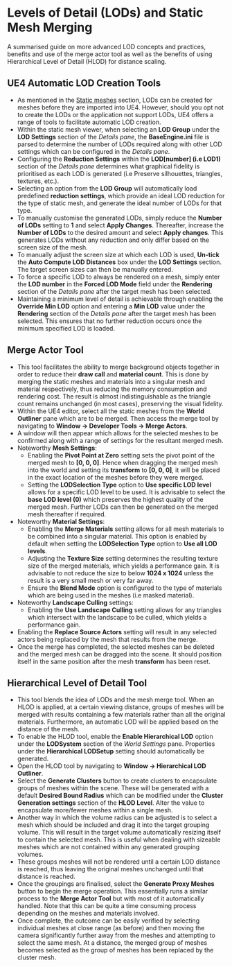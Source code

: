# Levels of Detail (LODs) and Static Mesh Merging

A summarised guide on more advanced LOD concepts and practices, benefits and use of the merge actor tool as well as the benefits of using Hierarchical Level of Detail (HLOD) for distance scaling.

## UE4 Automatic LOD Creation Tools
   * As mentioned in the [Static meshes](StaticMeshes.md) section, LODs can be created for meshes before they are imported into UE4. However, should you opt not to create the LODs or the application not support LODs, UE4 offers a range of tools to facilitate automatic LOD creation.
   * Within the static mesh viewer, when selecting an **LOD Group** under the **LOD Settings** section of the *Details pane*, the **BaseEngine.ini** file is parsed to determine the number of LODs required along with other LOD settings which can be configured in the *Details pane*.
   * Configuring the **Reduction Settings** within the **LOD[number] (i.e LOD1)** section of the *Details pane* determines what graphical fidelity is prioritised as each LOD is generated (i.e Preserve silhouettes, triangles, textures, etc.).
   * Selecting an option from the **LOD Group** will automatically load predefined **reduction settings**, which provide an ideal LOD reduction for the type of static mesh, and generate the ideal number of LODs for that type.
   * To manually customise the generated LODs, simply reduce the **Number of LODs** setting to **1** and select **Apply Changes**. Thereafter, increase the **Number of LODs** to the desired amount and select **Apply changes**. This generates LODs without any reduction and only differ based on the screen size of the mesh.
   * To manually adjust the screen size at which each LOD is used, **Un-tick** the **Auto Compute LOD Distances** box under the **LOD Settings** section. The target screen sizes can then be manually entered.
   * To force a specific LOD to always be rendered on a mesh, simply enter the **LOD number** in the **Forced LOD Mode** field under the **Rendering** section of the *Details pane* after the target mesh has been selected.
   * Maintaining a minimum level of detail is achievable through enabling the **Override Min LOD** option and entering a **Min LOD** value under the **Rendering** section of the *Details pane* after the target mesh has been selected. This ensures that no further reduction occurs once the minimum specified LOD is loaded.

## Merge Actor Tool
   * This tool facilitates the ability to merge background objects together in order to reduce their **draw call** and **material count**. This is done by merging the static meshes and materials into a singular mesh and material respectively, thus reducing the memory consumption and rendering cost. The result is almost indistinguishable as the triangle count remains unchanged (in most cases), preserving the visual fidelity.
   * Within the UE4 editor, select all the static meshes from the **World Outliner** pane which are to be merged. Then access the merge tool by navigating to **Window -> Developer Tools -> Merge Actors**.
   * A window will then appear which allows for the selected meshes to be confirmed along with a range of settings for the resultant merged mesh.
   * Noteworthy **Mesh Settings**:
     * Enabling the **Pivot Point at Zero** setting sets the pivot point of the merged mesh to **[0, 0, 0]**. Hence when dragging the merged mesh into the world and setting its **transform** to **[0, 0, 0]**, it will be placed in the exact location of the meshes before they were merged.
     * Setting the **LODSelection Type** option to **Use specific LOD level** allows for a specific LOD level to be used. It is advisable to select the **base LOD level (0)** which preserves the highest quality of the merged mesh. Further LODs can then be generated on the merged mesh thereafter if required.
   * Noteworthy **Material Settings**:
     * Enabling the **Merge Materials** setting allows for all mesh materials to be combined into a singular material. This option is enabled by default when setting the **LODSelection Type** option to **Use all LOD levels**.
     * Adjusting the **Texture Size** setting determines the resulting texture size of the merged materials, which yields a performance gain. It is advisable to not reduce the size to below **1024 x 1024** unless the result is a very small mesh or very far away.
     * Ensure the **Blend Mode** option is configured to the type of materials which are being used in the meshes (i.e masked material).
   * Noteworthy **Landscape Culling** settings:
     * Enabling the **Use Landscape Culling** setting allows for any triangles which intersect with the landscape to be culled, which yields a performance gain.
   * Enabling the **Replace Source Actors** setting will result in any selected actors being replaced by the mesh that results from the merge.
   * Once the merge has completed, the selected meshes can be deleted and the merged mesh can be dragged into the scene. It should position itself in the same position after the mesh **transform** has been reset.

## Hierarchical Level of Detail Tool
   * This tool blends the idea of LODs and the mesh merge tool. When an HLOD is applied, at a certain viewing distance, groups of meshes will be merged with  results containing a few materials rather than all the original materials. Furthermore, an automatic LOD will be applied based on the distance of the mesh.
   * To enable the HLOD tool, enable the **Enable Hierarchical LOD** option under the **LODSystem** section of the *World Settings* pane. Properties under the **Hierarchical LODSetup** setting should automatically be generated.
   * Open the HLOD tool by navigating to **Window -> Hierarchical LOD Outliner**.
   * Select the **Generate Clusters** button to create clusters to encapsulate groups of meshes within the scene. These will be generated with a default **Desired Bound Radius** which can be modified under the **Cluster Generation settings** section of the **HLOD Level**. Alter the value to encapsulate more/fewer meshes within a single mesh.
   * Another way in which the volume radius can be adjusted is to select a mesh which should be included and drag it into the target grouping volume. This will result in the target volume automatically resizing itself to contain the selected mesh. This is useful when dealing with sizeable meshes which are not contained within any generated grouping volumes.
   * These groups meshes will not be rendered until a certain LOD distance is reached, thus leaving the original meshes unchanged until that distance is reached.
   * Once the groupings are finalised, select the **Generate Proxy Meshes** button to begin the merge operation. This essentially runs a similar process to the **Merge Actor Tool** but with most of it automatically handled. Note that this can be quite a time consuming process depending on the meshes and materials involved.
   * Once complete, the outcome can be easily verified by selecting individual meshes at close range (as before) and then moving the camera significantly further away from the meshes and attempting to select the same mesh. At a distance, the merged group of meshes becomes selected as the group of meshes has been replaced by the cluster mesh.